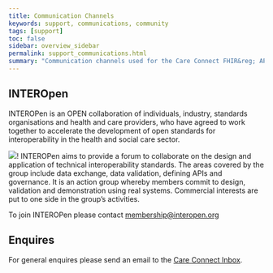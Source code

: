 ```yaml
---
title: Communication Channels
keywords: support, communications, community 
tags: [support]
toc: false
sidebar: overview_sidebar
permalink: support_communications.html
summary: "Communication channels used for the Care Connect FHIR&reg; API."
---
```


## INTEROpen

INTEROPen is an OPEN collaboration of individuals, industry, standards organisations and health and care providers, who have agreed to work together to accelerate the development of open standards for interoperability in the health and social care sector.

![](../images/overview/connect.jpg)! INTEROPen aims to provide a forum to collaborate on the design and application of technical interoperability standards. The areas covered by the group include data exchange, data validation, defining APIs and governance. It is an action group whereby members commit to design, validation and demonstration using real systems.
Commercial interests are put to one side in the group’s activities.

To join INTEROPen please contact <membership@interopen.org>

## Enquires

For general enquires please send an email to the <a href="mailto:careconnect@interopen.org">Care Connect Inbox</a>.

